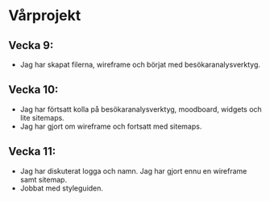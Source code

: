 # Vårprojekt

## Vecka 9:

* Jag har skapat filerna, wireframe och börjat med besökaranalysverktyg.


## Vecka 10: 

* Jag har förtsatt kolla på besökaranalysverktyg, moodboard, widgets och lite sitemaps. 
* Jag har gjort om wireframe och fortsatt med sitemaps.


## Vecka 11:

* Jag har diskuterat logga och namn. Jag har gjort ennu en wireframe samt sitemap.
* Jobbat med styleguiden.
